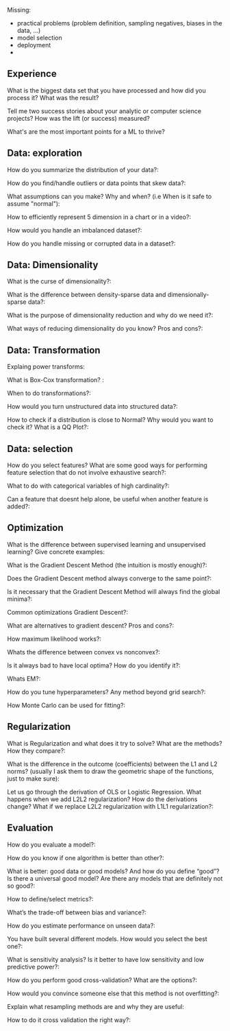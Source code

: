 Missing:

- practical problems (problem definition, sampling negatives, biases in the data, ...)
- model selection
- deployment
- 


Experience
-------

What is the biggest data set that you have processed and how did you process it? What was the result?

Tell me two success stories about your analytic or computer science projects? How was the lift (or success) measured?

What's are the most important points for a ML to thrive?


Data: exploration
-------

How do you summarize the distribution of your data?:

How do you find/handle outliers or data points that skew data?:

What assumptions can you make? Why and when? (i.e When is it safe to assume "normal"):

How to efficiently represent 5 dimension in a chart or in a video?:

How would you handle an imbalanced dataset?:

How do you handle missing or corrupted data in a dataset?:


Data: Dimensionality
------

What is the curse of dimensionality?:

What is the difference between density-sparse data and dimensionally-sparse data?:

What is the purpose of dimensionality reduction and why do we need it?:

What ways of reducing dimensionality do you know? Pros and cons?:


Data: Transformation
-------

Explaing power transforms:

What is Box-Cox transformation? :

When to do transformations?:

How would you turn unstructured data into structured data?:

How to check if a distribution is close to Normal? Why would you want to check it? What is a QQ Plot?:


Data: selection
-------

How do you select features? What are some good ways for performing feature selection that do not involve exhaustive search?:

What to do with categorical variables of high cardinality?:

Can a feature that doesnt help alone, be useful when another feature is added?:


Optimization
-------

What is the difference between supervised learning and unsupervised learning? Give concrete examples:

What is the Gradient Descent Method (the intuition is mostly enough)?:

Does the Gradient Descent method always converge to the same point?:

Is it necessary that the Gradient Descent Method will always find the global minima?:

Common optimizations Gradient Descent?:

What are alternatives to gradient descent? Pros and cons?:

How maximum likelihood works?:

Whats the difference between convex vs nonconvex?:

Is it always bad to have local optima? How do you identify it?:

Whats EM?:

How do you tune hyperparameters? Any method beyond grid search?:

How Monte Carlo can be used for fitting?:


Regularization
-------

What is Regularization and what does it try to solve? What are the methods? How they compare?:

What is the difference in the outcome (coefficients) between the L1 and L2 norms? (usually I ask them to draw the geometric shape of the functions, just to make sure):

Let us go through the derivation of OLS or Logistic Regression. What happens when we add L2L2 regularization? How do the derivations change? What if we replace L2L2 regularization with L1L1 regularization?:


Evaluation
-------

How do you evaluate a model?:

How do you know if one algorithm is better than other?:

What is better: good data or good models? And how do you define “good”? Is there a universal good model? Are there any models that are definitely not so good?:

How to define/select metrics?:

What’s the trade-off between bias and variance?:

How do you estimate performance on unseen data?:

You have built several different models. How would you select the best one?:

What is sensitivity analysis? Is it better to have low sensitivity and low predictive power?:

How do you perform good cross-validation? What are the options?:

How would you convince someone else that this method is not overfitting?:

Explain what resampling methods are and why they are useful:

How to do it cross validation the right way?:


